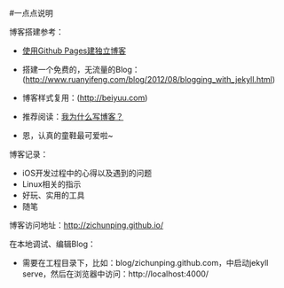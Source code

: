 #一点点说明

博客搭建参考：
* [使用Github Pages建独立博客](http://beiyuu.com/github-pages/)
* 搭建一个免费的，无流量的Blog：(http://www.ruanyifeng.com/blog/2012/08/blogging_with_jekyll.html)

* 博客样式复用：(http://beiyuu.com)
* 推荐阅读：[我为什么写博客？](http://beiyuu.com/why-blog/)
* 恩，认真的童鞋最可爱啦~

博客记录：
* iOS开发过程中的心得以及遇到的问题
* Linux相关的指示
* 好玩、实用的工具
* 随笔

博客访问地址：http://zichunping.github.io/

在本地调试、编辑Blog：
* 需要在工程目录下，比如：blog/zichunping.github.com，中启动jekyll serve，然后在浏览器中访问：http://localhost:4000/

